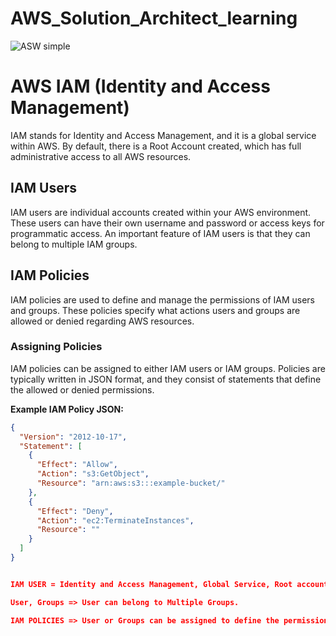 # AWS_Solution_Architect_learning


![ASW simple](https://www.learnquest.com/assets/images/aws-machine-learning-engineer-certification-path.png)

# AWS IAM (Identity and Access Management)

IAM stands for Identity and Access Management, and it is a global service within AWS. By default, there is a Root Account created, which has full administrative access to all AWS resources.

## IAM Users

IAM users are individual accounts created within your AWS environment. These users can have their own username and password or access keys for programmatic access. An important feature of IAM users is that they can belong to multiple IAM groups.

## IAM Policies

IAM policies are used to define and manage the permissions of IAM users and groups. These policies specify what actions users and groups are allowed or denied regarding AWS resources.

### Assigning Policies

IAM policies can be assigned to either IAM users or IAM groups. Policies are typically written in JSON format, and they consist of statements that define the allowed or denied permissions.

**Example IAM Policy JSON:**

```json
{
  "Version": "2012-10-17",
  "Statement": [
    {
      "Effect": "Allow",
      "Action": "s3:GetObject",
      "Resource": "arn:aws:s3:::example-bucket/"
    },
    {
      "Effect": "Deny",
      "Action": "ec2:TerminateInstances",
      "Resource": ""
    }
  ]
}


IAM USER = Identity and Access Management, Global Service, Root account => Created by Default

User, Groups => User can belong to Multiple Groups.

IAM POLICIES => User or Groups can be assigned to define the permissions of the users.



